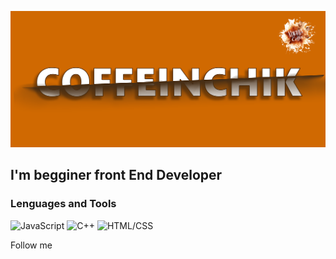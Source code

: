 ![Header](https://github.com/Coffeinchik21/coffeinchik21/blob/main/assets/MyName2.png)

## I'm begginer front End Developer 

### Lenguages and Tools
![JavaScript](https://img.shields.io/badge/JavaScript-090909?style=for-the-badge&logo=JavaScript)
![C++](https://img.shields.io/badge/C++-090909?style=for-the-badge&logo=c%2B%2B)
![HTML/CSS](https://img.shields.io/badge/HTML/CSS-090909?style=for-the-badge&logo=HTML/CSS)

Follow me